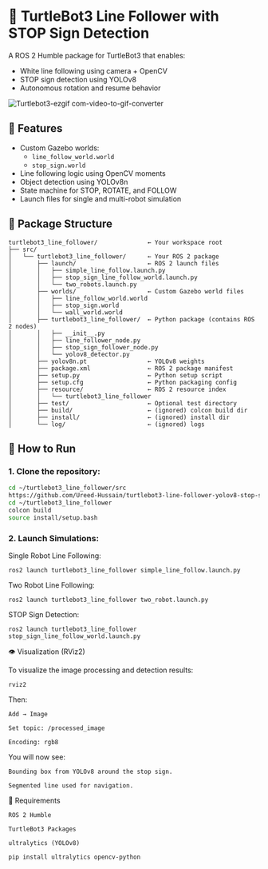 # 🐢 TurtleBot3 Line Follower with STOP Sign Detection

A ROS 2 Humble package for TurtleBot3 that enables:
- White line following using camera + OpenCV
- STOP sign detection using YOLOv8
- Autonomous rotation and resume behavior

![Turtlebot3-ezgif com-video-to-gif-converter](https://github.com/user-attachments/assets/08a4907b-9570-4713-8eb1-2cc37f808da3)


## 🧠 Features

- Custom Gazebo worlds:
  - `line_follow_world.world`
  - `stop_sign.world`
- Line following logic using OpenCV moments
- Object detection using YOLOv8n
- State machine for STOP, ROTATE, and FOLLOW
- Launch files for single and multi-robot simulation

## 📂 Package Structure
```
turtlebot3_line_follower/              ← Your workspace root
├── src/
│   └── turtlebot3_line_follower/      ← Your ROS 2 package
│       ├── launch/                    ← ROS 2 launch files
│       │   ├── simple_line_follow.launch.py
│       │   ├── stop_sign_line_follow_world.launch.py
│       │   └── two_robots.launch.py
│       ├── worlds/                    ← Custom Gazebo world files
│       │   ├── line_follow_world.world
│       │   ├── stop_sign.world
│       │   └── wall_world.world
│       ├── turtlebot3_line_follower/  ← Python package (contains ROS 2 nodes)
│       │   ├── __init__.py
│       │   ├── line_follower_node.py
│       │   ├── stop_sign_follower_node.py
│       │   └── yolov8_detector.py
│       ├── yolov8n.pt                 ← YOLOv8 weights
│       ├── package.xml                ← ROS 2 package manifest
│       ├── setup.py                   ← Python setup script
│       ├── setup.cfg                  ← Python packaging config
│       ├── resource/                  ← ROS 2 resource index
│       │   └── turtlebot3_line_follower
│       ├── test/                      ← Optional test directory
│       ├── build/                     ← (ignored) colcon build dir
│       ├── install/                   ← (ignored) install dir
│       └── log/                       ← (ignored) logs

```

## 🚀 How to Run

### 1. Clone the repository:

```bash
cd ~/turtlebot3_line_follower/src
https://github.com/Ureed-Hussain/turtlebot3-line-follower-yolov8-stop-sign.git
cd ~/turtlebot3_line_follower
colcon build
source install/setup.bash
```
### 2. Launch Simulations:

Single Robot Line Following:
```
ros2 launch turtlebot3_line_follower simple_line_follow.launch.py
```
Two Robot Line Following:
```
ros2 launch turtlebot3_line_follower two_robot.launch.py
```
STOP Sign Detection:
```
ros2 launch turtlebot3_line_follower stop_sign_line_follow_world.launch.py
```

👁️ Visualization (RViz2)

To visualize the image processing and detection results:
```
rviz2
```
Then:

    Add → Image

    Set topic: /processed_image

    Encoding: rgb8

You will now see:

    Bounding box from YOLOv8 around the stop sign.

    Segmented line used for navigation.

🧠 Requirements

    ROS 2 Humble

    TurtleBot3 Packages

    ultralytics (YOLOv8)
```
pip install ultralytics opencv-python
```



